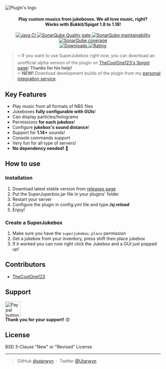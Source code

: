 ![Plugin's logo](https://i.imgur.com/bZC1wDi.png)

<h4 align="center">
Play custom musics from jukeboxes. We all love music, right?
<br>
Works with Bukkit/Spigot 1.8 to 1.18!
</h4>

<p align="center">
    <a href="https://github.com/utarwyn/SuperJukebox/actions">
        <img src="https://github.com/utarwyn/SuperJukebox/workflows/Java%20Integration/badge.svg" alt="Java CI">
    </a>
    <a href="https://sonarcloud.io/dashboard?id=fr.utarwyn.superjukebox">
        <img src="https://sonarcloud.io/api/project_badges/measure?project=fr.utarwyn.superjukebox&metric=alert_status" alt="SonarQube Quality gate">
    </a>
    <a href="https://sonarcloud.io/dashboard?id=fr.utarwyn.superJukebox">
        <img src="https://sonarcloud.io/api/project_badges/measure?project=fr.utarwyn.superjukebox&metric=sqale_rating" alt="SonarQube maintainability">
    </a>
    <a href="https://sonarcloud.io/component_measures?id=fr.utarwyn.superJukebox&metric=coverage">
        <img src="https://sonarcloud.io/api/project_badges/measure?project=fr.utarwyn.superjukebox&metric=coverage" alt="SonarQube coverage">
    </a>
    <br>
    <a href="https://www.spigotmc.org/resources/62293/">
        <img src="https://img.shields.io/badge/dynamic/json.svg?label=Downloads&colorB=orange&query=$.downloads&uri=https%3A%2F%2Fapi.spiget.org%2Fv2%2Fresources%2F62293" alt="Downloads">
    </a>
    <a href="https://www.spigotmc.org/resources/62293/">
        <img src="https://img.shields.io/badge/dynamic/json.svg?label=Global%20rating&colorB=blue&query=$.rating.average&uri=https%3A%2F%2Fapi.spiget.org%2Fv2%2Fresources%2F62293" alt="Rating">
    </a>
</p>

> :star: If you want to use SuperJukebox right now, you can download 
> an unofficial alpha version of the plugin on [TheCoolOne123's Spigot page](https://www.spigotmc.org/resources/superjukebox-added-a-discord.62293/)! **Thanks for his help!** \
> :fire: **NEW!** Download development builds of the plugin from my [personal integration service](https://ci.utarwyn.fr/job/SuperJukebox).

## Key Features

 - Play music from all formats of NBS files
 - Jukeboxes **fully configurable with GUIs**!
 - Can display particles/holograms
 - Permissions **for each jukebox**!
 - Configure **jukebox's sound distance**!
 - Support for **1.14+** sounds!
 - Console commands support
 - Very fun for all type of servers!
 - **No dependency needed!** :tada:

## How to use

### Installation

1. Download latest stable version from [releases page](https://github.com/utarwyn/SuperJukebox/releases)
2. Put the SuperJuperbox.jar file in your plugins' folder
3. Restart your server
4. Configure the plugin in config.yml file and type ***/sj reload***
5. Enjoy!

 
 ### Create a SuperJukebox

1. Make sure you have the `superjukebox.place` permission
2. Get a jukebox from your inventory, press shift then place jukebox
 3. If it worked you can now right click the Jukebox and a GUI just popped up!

## Contributors

* [TheCoolOne123](https://github.com/TheCoolOne123)

## Support
 
 <a href="https://www.paypal.me/utarwyn" target="_blank"><img src="https://i.imgur.com/ADDI2kk.png" height="50" alt="Paypal button"/></a> \
**Thank you for your support!** :heart_eyes:

## License

BSD 3-Clause "New" or "Revised" License

---

> GitHub [@utarwyn](https://github.com/utarwyn) &nbsp;&middot;&nbsp;
> Twitter [@Utarwyn](https://twitter.com/Utarwyn)
